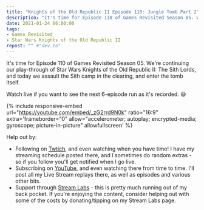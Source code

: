 ```yaml
---
title: "Knights of the Old Republic II Episode 110: Jungle Tomb Part 2"
description: "It's time for Episode 110 of Games Revisited Season 05. We're continuing our play-through of Star Wars Knights of the Old Republic II: The Sith Lords, and today we assault the Sith camp in the clearing, and enter the tomb itself."
date: 2021-01-24 06:00:00
tags:
- Games Revisited
- Star Wars Knights of the Old Republic II
repost: "" #"dev.to"
---
```


It's time for Episode 110 of Games Revisited Season 05. We're continuing our play-through of Star Wars Knights of the Old Republic II: The Sith Lords, and today we assault the Sith camp in the clearing, and enter the tomb itself.

Watch live if you want to see the next 6-episode run as it's recorded. :smiley:
<!--more-->

{% include responsive-embed url="https://youtube.com/embed/_zG2rrd9N0k" ratio="16:9" extra='frameborder="0" allow="accelerometer; autoplay; encrypted-media; gyroscope; picture-in-picture" allowfullscreen' %}

Help out by:
 * Following on [Twtich](https://twitch.tv/AnonJr_Live), and even watching when you have time! I have my streaming schedule posted there, and I sometimes do random extras - so if you follow you'll get notified when I go live.
 * Subscribing on [YouTube](http://www.youtube.com/channel/UCXafqhKHbkSUIrq0LAuu0tw), and even watching there from time to time. I'll post all my Live Stream replays there, as well as episodes and various other bits.
 * Support through [Stream Labs](https://streamlabs.com/anonjr_live) - this is pretty much running out of my back pocket. If you're enjoying the content, consider helping out with some of the costs by donating/tipping on my Stream Labs page.
